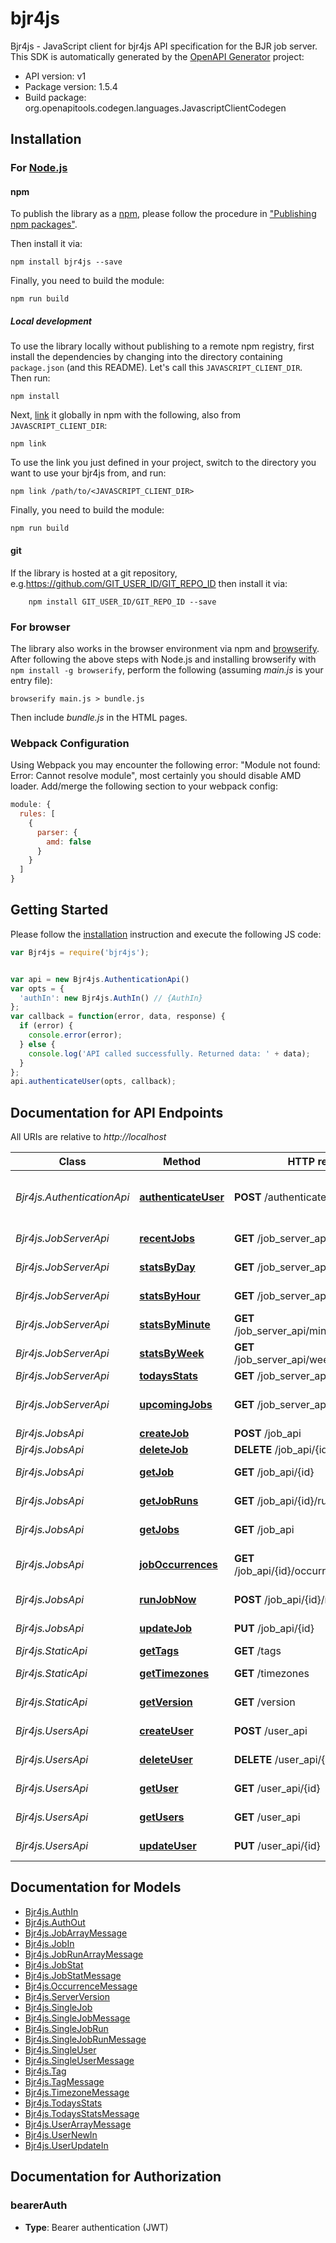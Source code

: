 # bjr4js

Bjr4js - JavaScript client for bjr4js
API specification for the BJR job server.
This SDK is automatically generated by the [OpenAPI Generator](https://openapi-generator.tech) project:

- API version: v1
- Package version: 1.5.4
- Build package: org.openapitools.codegen.languages.JavascriptClientCodegen

## Installation

### For [Node.js](https://nodejs.org/)

#### npm

To publish the library as a [npm](https://www.npmjs.com/), please follow the procedure in ["Publishing npm packages"](https://docs.npmjs.com/getting-started/publishing-npm-packages).

Then install it via:

```shell
npm install bjr4js --save
```

Finally, you need to build the module:

```shell
npm run build
```

##### Local development

To use the library locally without publishing to a remote npm registry, first install the dependencies by changing into the directory containing `package.json` (and this README). Let's call this `JAVASCRIPT_CLIENT_DIR`. Then run:

```shell
npm install
```

Next, [link](https://docs.npmjs.com/cli/link) it globally in npm with the following, also from `JAVASCRIPT_CLIENT_DIR`:

```shell
npm link
```

To use the link you just defined in your project, switch to the directory you want to use your bjr4js from, and run:

```shell
npm link /path/to/<JAVASCRIPT_CLIENT_DIR>
```

Finally, you need to build the module:

```shell
npm run build
```

#### git

If the library is hosted at a git repository, e.g.https://github.com/GIT_USER_ID/GIT_REPO_ID
then install it via:

```shell
    npm install GIT_USER_ID/GIT_REPO_ID --save
```

### For browser

The library also works in the browser environment via npm and [browserify](http://browserify.org/). After following
the above steps with Node.js and installing browserify with `npm install -g browserify`,
perform the following (assuming *main.js* is your entry file):

```shell
browserify main.js > bundle.js
```

Then include *bundle.js* in the HTML pages.

### Webpack Configuration

Using Webpack you may encounter the following error: "Module not found: Error:
Cannot resolve module", most certainly you should disable AMD loader. Add/merge
the following section to your webpack config:

```javascript
module: {
  rules: [
    {
      parser: {
        amd: false
      }
    }
  ]
}
```

## Getting Started

Please follow the [installation](#installation) instruction and execute the following JS code:

```javascript
var Bjr4js = require('bjr4js');


var api = new Bjr4js.AuthenticationApi()
var opts = {
  'authIn': new Bjr4js.AuthIn() // {AuthIn} 
};
var callback = function(error, data, response) {
  if (error) {
    console.error(error);
  } else {
    console.log('API called successfully. Returned data: ' + data);
  }
};
api.authenticateUser(opts, callback);

```

## Documentation for API Endpoints

All URIs are relative to *http://localhost*

Class | Method | HTTP request | Description
------------ | ------------- | ------------- | -------------
*Bjr4js.AuthenticationApi* | [**authenticateUser**](docs/AuthenticationApi.md#authenticateUser) | **POST** /authenticate | Authenticates a user and returns a token
*Bjr4js.JobServerApi* | [**recentJobs**](docs/JobServerApi.md#recentJobs) | **GET** /job_server_api/recent_jobs | List of recent jobs
*Bjr4js.JobServerApi* | [**statsByDay**](docs/JobServerApi.md#statsByDay) | **GET** /job_server_api/daily_job_stats | Job statistics by day
*Bjr4js.JobServerApi* | [**statsByHour**](docs/JobServerApi.md#statsByHour) | **GET** /job_server_api/hourly_job_stats | Job statistics by hour
*Bjr4js.JobServerApi* | [**statsByMinute**](docs/JobServerApi.md#statsByMinute) | **GET** /job_server_api/minutely_job_stats | Job statistics by minute
*Bjr4js.JobServerApi* | [**statsByWeek**](docs/JobServerApi.md#statsByWeek) | **GET** /job_server_api/weekly_job_stats | Job statistics by week
*Bjr4js.JobServerApi* | [**todaysStats**](docs/JobServerApi.md#todaysStats) | **GET** /job_server_api/todays_stats | Todays Stats
*Bjr4js.JobServerApi* | [**upcomingJobs**](docs/JobServerApi.md#upcomingJobs) | **GET** /job_server_api/upcoming_jobs | List of upcoming jobs
*Bjr4js.JobsApi* | [**createJob**](docs/JobsApi.md#createJob) | **POST** /job_api | Creates a job
*Bjr4js.JobsApi* | [**deleteJob**](docs/JobsApi.md#deleteJob) | **DELETE** /job_api/{id} | Deletes a job
*Bjr4js.JobsApi* | [**getJob**](docs/JobsApi.md#getJob) | **GET** /job_api/{id} | Retrieves a single job
*Bjr4js.JobsApi* | [**getJobRuns**](docs/JobsApi.md#getJobRuns) | **GET** /job_api/{id}/runs | Retrieve the runs for a job
*Bjr4js.JobsApi* | [**getJobs**](docs/JobsApi.md#getJobs) | **GET** /job_api | Retrieves jobs
*Bjr4js.JobsApi* | [**jobOccurrences**](docs/JobsApi.md#jobOccurrences) | **GET** /job_api/{id}/occurrences/{end_date} | Upcoming job occurrences
*Bjr4js.JobsApi* | [**runJobNow**](docs/JobsApi.md#runJobNow) | **POST** /job_api/{id}/run_now | Run a job now
*Bjr4js.JobsApi* | [**updateJob**](docs/JobsApi.md#updateJob) | **PUT** /job_api/{id} | Updates a single job
*Bjr4js.StaticApi* | [**getTags**](docs/StaticApi.md#getTags) | **GET** /tags | Get tags
*Bjr4js.StaticApi* | [**getTimezones**](docs/StaticApi.md#getTimezones) | **GET** /timezones | Get timezones
*Bjr4js.StaticApi* | [**getVersion**](docs/StaticApi.md#getVersion) | **GET** /version | Server version
*Bjr4js.UsersApi* | [**createUser**](docs/UsersApi.md#createUser) | **POST** /user_api | Creates a user
*Bjr4js.UsersApi* | [**deleteUser**](docs/UsersApi.md#deleteUser) | **DELETE** /user_api/{id} | Deletes a user
*Bjr4js.UsersApi* | [**getUser**](docs/UsersApi.md#getUser) | **GET** /user_api/{id} | Retrieve a single user
*Bjr4js.UsersApi* | [**getUsers**](docs/UsersApi.md#getUsers) | **GET** /user_api | Retrieves users
*Bjr4js.UsersApi* | [**updateUser**](docs/UsersApi.md#updateUser) | **PUT** /user_api/{id} | Update a single user


## Documentation for Models

 - [Bjr4js.AuthIn](docs/AuthIn.md)
 - [Bjr4js.AuthOut](docs/AuthOut.md)
 - [Bjr4js.JobArrayMessage](docs/JobArrayMessage.md)
 - [Bjr4js.JobIn](docs/JobIn.md)
 - [Bjr4js.JobRunArrayMessage](docs/JobRunArrayMessage.md)
 - [Bjr4js.JobStat](docs/JobStat.md)
 - [Bjr4js.JobStatMessage](docs/JobStatMessage.md)
 - [Bjr4js.OccurrenceMessage](docs/OccurrenceMessage.md)
 - [Bjr4js.ServerVersion](docs/ServerVersion.md)
 - [Bjr4js.SingleJob](docs/SingleJob.md)
 - [Bjr4js.SingleJobMessage](docs/SingleJobMessage.md)
 - [Bjr4js.SingleJobRun](docs/SingleJobRun.md)
 - [Bjr4js.SingleJobRunMessage](docs/SingleJobRunMessage.md)
 - [Bjr4js.SingleUser](docs/SingleUser.md)
 - [Bjr4js.SingleUserMessage](docs/SingleUserMessage.md)
 - [Bjr4js.Tag](docs/Tag.md)
 - [Bjr4js.TagMessage](docs/TagMessage.md)
 - [Bjr4js.TimezoneMessage](docs/TimezoneMessage.md)
 - [Bjr4js.TodaysStats](docs/TodaysStats.md)
 - [Bjr4js.TodaysStatsMessage](docs/TodaysStatsMessage.md)
 - [Bjr4js.UserArrayMessage](docs/UserArrayMessage.md)
 - [Bjr4js.UserNewIn](docs/UserNewIn.md)
 - [Bjr4js.UserUpdateIn](docs/UserUpdateIn.md)


## Documentation for Authorization



### bearerAuth

- **Type**: Bearer authentication (JWT)

